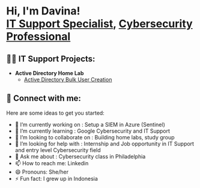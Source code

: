 <h1>Hi, I'm Davina! <br/><a href="https://github.com/DavinaLauw">IT Support Specialist</a>, <a href="https://www.linkedin.com/in/davina-lauw/">Cybersecurity Professional</a>

<h2>👨‍💻 IT Support Projects:</h2>

- <b>Active Directory Home Lab</b>
  - [Active Directory Bulk User Creation](https://github.com/DavinaLauw/ActiveDirectoryLab)
  

<h2> 🤳 Connect with me:</h2>

[linkedin]: https://www.linkedin.com/in/davina-lauw/

Here are some ideas to get you started:

- 🔭 I’m currently working on : Setup a SIEM in Azure (Sentinel)
- 🌱 I’m currently learning : Google Cybersecurity and IT Support
- 👯 I’m looking to collaborate on : Building home labs, study group
- 🤔 I’m looking for help with : Internship and Job opportunity in IT Support and entry level Cybersecurity field
- 💬 Ask me about : Cybersecurity class in Philadelphia
- 📫 How to reach me: Linkedin
- 😄 Pronouns: She/her
- ⚡ Fun fact: I grew up in Indonesia

